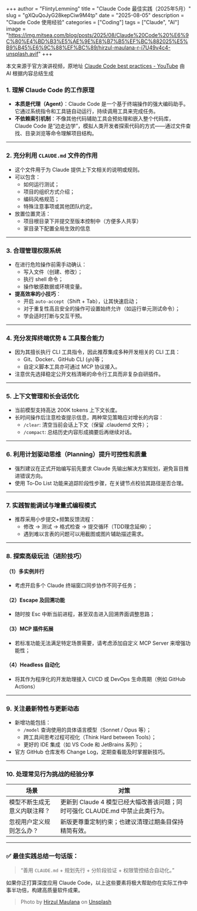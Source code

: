 +++
author = "FlintyLemming"
title = "Claude Code 最佳实践（2025年5月）"
slug = "gXQuQoJyG28kepCiw9M4tp"
date = "2025-08-05"
description = "Claude Code 使用经验"
categories = ["Coding"]
tags = ["Claude", "AI"]
image = "https://img.mitsea.com/blog/posts/2025/08/Claude%20Code%20%E6%9C%80%E4%BD%B3%E5%AE%9E%E8%B7%B5%EF%BC%882025%E5%B9%B45%E6%9C%88%EF%BC%89/hirzul-maulana-r-i7U49v4c4-unsplash.avif"
+++

本文来源于官方演讲视频，原地址 [Claude Code best practices - YouTube](https://www.youtube.com/watch?v=gv0WHhKelSE "Claude Code best practices - YouTube") 由 AI 根据内容总结生成

### **1. 理解 Claude Code 的工作原理**

- **本质是代理（Agent）**：Claude Code 是一个基于终端操作的强大编码助手。它通过系统指令和工具链自动运行，持续调用工具来完成任务。
- **不依赖索引机制**：不像其他代码辅助工具会预处理和嵌入整个代码库，Claude Code 是“边走边学”，模拟人类开发者探索代码的方式——通过文件查找、目录浏览等命令理解项目结构。

***

### **2. 充分利用 ****`CLAUDE.md`**** 文件的作用**

- 这个文件用于为 Claude 提供上下文相关的说明或规则。
- 可以包含：
  - 如何运行测试；
  - 项目的组织方式介绍；
  - 编码风格规范；
  - 特殊注意事项或其他团队约定。
- 放置位置灵活：
  - 项目根目录下并提交至版本控制中（方便多人共享）
  - 家目录下配置全局生效的信息

***

### **3. 合理管理权限系统**

- 在进行危险操作前需手动确认：
  - 写入文件（创建、修改）；
  - 执行 shell 命令；
  - 操作敏感数据或环境变量。
- **提高效率的小技巧**：
  - 开启 `auto-accept`（Shift + Tab），让其快速启动；
  - 对于重复性高且安全的操作可设置始终允许（如运行单元测试命令）；
  - 学会适时打断与交互干预。

***

### **4. 充分发挥终端优势 & 工具整合能力**

- 因为其擅长执行 CLI 工具指令，因此推荐集成多种开发相关的 CLI 工具：
  - Git、Docker、GitHub CLI (`gh`)等；
  - 自定义脚本工具亦可通过 MCP 协议接入。
- 注意优先选择稳定公开文档清晰的命令行工具而非复杂自研插件。

***

### **5. 上下文管理和长会话优化**

- 当前模型支持高达 200K tokens 上下文长度。
- 长时间操作后注意检查提示信息，两种常见策略应对增长的内容：
  - `/clear`: 清空当前会话上下文（保留 .claudemd 文件）；
  - `/compact`: 总结历史内容形成摘要后再继续对话。

***

### **6. 利用计划驱动思维（Planning）提升可控性和质量**

- 强烈建议在正式开始编写前先要求 Claude 先输出解决方案规划，避免盲目推进错误方向。
- 使用 To-Do List 功能来追踪阶段性步骤，在关键节点校验其路径是否合理。

***

### **7. 实践智能调试与增量式编程模式**

- 推荐采用小步提交+频繁反馈流程：
  - 修改 -> 测试 -> 格式检查 -> 提交循环（TDD理念延伸）；
  - 遇到难以言表的问题可以用截图或图片辅助描述需求。

***

### **8. 探索高级玩法（进阶技巧）**

#### （1）多实例并行

- 考虑开启多个 Claude 终端窗口同步协作不同子任务；

#### （2）Escape 及回溯功能

- 随时按 Esc 中断当前进程，甚至双击进入回溯界面调整思路；

#### （3）MCP 插件拓展

- 若标准功能无法满足特定场景需要，请考虑添加自定义 MCP Server 来增强功能性；

#### （4）Headless 自动化

- 将其作为程序化的开发助理接入 CI/CD 或 DevOps 生命周期（例如 GitHub Actions）

***

### **9. 关注最新特性与更新动态**

- 新增功能包括：
  - `/model` 查询使用的具体语言模型（Sonnet / Opus 等）；
  - 跨工具间思考过程可视化（Think Hard between Tools）；
  - 更好的 IDE 集成（如 VS Code 和 JetBrains 系列）；
- 官方 GitHub 仓库发布 Change Log，定期查看能及时掌握新技巧。

***

### **10. 处理常见行为挑战的经验分享**

| 场景             | 对策                                                |
| -------------- | ------------------------------------------------- |
| 模型不断生成无意义内联注释？ | 更新到 Claude 4 模型已经大幅改善该问题；同时可强化 CLAUDE.md 中禁止此类行为。 |
| 忽视用户定义规则怎么办？   | 新版更尊重定制约束；也建议清理过期条目保持精简有效。                        |

***

### ✅ 最佳实践总结一句话版：

> “善用 `CLAUDE.md` + 规划先行 + 分阶段验证 + 权限管控结合自动化。”

如果你正打算深度应用 Claude Code，以上这些要素将极大帮助你在实际工作中事半功倍，构建高质量软件成果。

> Photo by [Hirzul Maulana](https://unsplash.com/@ijoelpitulikur?utm_content=creditCopyText&utm_medium=referral&utm_source=unsplash) on [Unsplash](https://unsplash.com/photos/colorful-floating-bubbles-against-a-blue-background-r-i7U49v4c4?utm_content=creditCopyText&utm_medium=referral&utm_source=unsplash)
      
